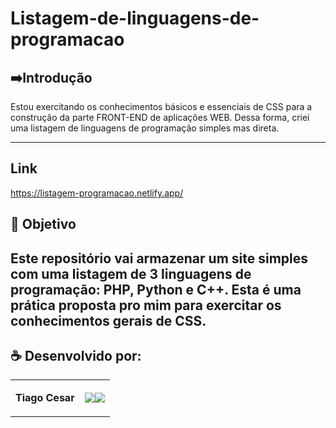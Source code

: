 # Listagem-de-linguagens-de-programacao


## ➡️Introdução
Estou exercitando os conhecimentos básicos e essenciais de CSS para a construção da parte FRONT-END de aplicações WEB. Dessa forma, criei uma listagem de linguagens de programação simples mas direta.

---

## Link

https://listagem-programacao.netlify.app/


## 🎯 Objetivo
Este repositório vai armazenar um site simples com uma listagem de 3 linguagens de programação: PHP, Python e C++. Esta é uma prática proposta pro mim para exercitar os conhecimentos gerais de CSS.
---

## ☕ Desenvolvido por:

<table>
  <tbody>

<tr>
    <td><p align="left-center"><b>Tiago Cesar</b></p></td>
    <td><a href="https://github.com/TiagoUniverse" target="_blank"><img loading="lazy" src="https://img.shields.io/badge/GitHub-100000?style=for-the-badge&logo=github&logoColor=white" target="_blank" align="center"></a><a href="https://www.linkedin.com/in/tiago-lopes--/" target="_blank"><img loading="lazy" src="https://img.shields.io/badge/-LinkedIn-%230077B5?style=for-the-badge&logo=linkedin&logoColor=white" target="_blank" align="center"></a></td>
  </tr>

  </tbody>
 </table>
